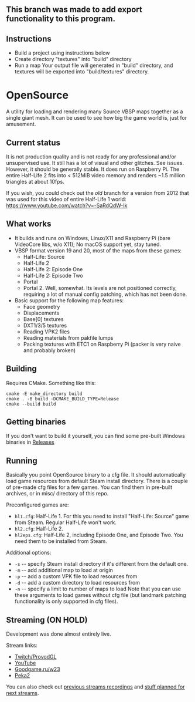 ## This branch was made to add export functionality to this program.
## Instructions
- Build a project using instructions below
- Create directory "textures" into "build" directory
- Run a map
Your output file will generated in "build" directory, and textures will be exported into "build/textures" directory.

OpenSource
==========
A utility for loading and rendering many Source VBSP maps together as a single giant mesh. It can be used to see how big the game world is, just for amusement.

## Current status
It is not production quality and is not ready for any professional and/or unsupervised use. It still has a lot of visual and other glitches. See issues.
However, it should be generally stable. It does run on Raspberry Pi. The entire Half-Life 2 fits into < 512MiB video memory and renders ~1.5 million triangles at about 10fps.

If you wish, you could check out the *old* branch for a version from 2012 that was used for this video of entire Half-Life 1 world: https://www.youtube.com/watch?v=-SaRdQdW-Ik

## What works
- It builds and runs on Windows, Linux/X11 and Raspberry Pi (bare VideoCore libs, w/o X11); No macOS support yet, stay tuned.
- VBSP format version 19 and 20, most of the maps from these games:
  - Half-Life: Source
  - Half-Life 2
  - Half-Life 2: Episode One
  - Half-Life 2: Episode Two
  - Portal
  - Portal 2. Well, somewhat. Its levels are not positioned correctly, requiring a lot of manual config patching, which has not been done.
- Basic support for the following map features:
  - Face geometry
  - Displacements
  - Base[0] textures
  - DXT1/3/5 textures
  - Reading VPK2 files
  - Reading materials from pakfile lumps
  - Packing textures with ETC1 on Raspberry Pi (packer is very naive and probably broken)

## Building

Requires CMake. Something like this:
```
cmake -E make_directory build
cmake . -B build -DCMAKE_BUILD_TYPE=Release
cmake --build build
```

## Getting binaries
If you don't want to build it yourself, you can find some pre-built Windows binaries in [Releases](https://github.com/w23/OpenSource/releases)

## Running
Basically you point OpenSource binary to a cfg file. It should automatically load game resources from default Steam install directory.
There is a couple of pre-made cfg files for a few games. You can find them in pre-built archives, or in misc/ directory of this repo.

Preconfigured games are:
- `hl1.cfg`: Half-Life 1. For this you need to install "Half-Life: Source" game from Steam. Regular Half-Life won't work.
- `hl2.cfg`: Half-Life 2.
- `hl2eps.cfg`: Half-Life 2, including Episode One, and Episode Two. You need them to be installed from Steam.

Additional options:
- `-s` -- specify Steam install directory if it's different from the default one.
- `-m` -- add additional map to load at origin
- `-p` -- add a custom VPK file to load resources from
- `-d` -- add a custom directory to load resources from
- `-n` -- specify a limit to number of maps to load
Note that you can use these arguments to load games without cfg file (but landmark patching functionality is only supported in cfg files).

## Streaming (ON HOLD)
Development was done almost entirely live.

Stream links:
- [Twitch/ProvodGL](https://twitch.tv/provodgl)
- [YouTube](https://www.youtube.com/c/IvanAvdeev/live)
- [Goodgame.ru/w23](https://goodgame.ru/channel/w23/)
- [Peka2](http://peka2.tv/w23)

You can also check out [previous streams recordings](https://www.youtube.com/playlist?list=PLP0z1CQXyu5DjL_3-7lukQmKGYq2LhxKA) and [stuff planned for next streams](https://github.com/w23/OpenSource/projects/1).
